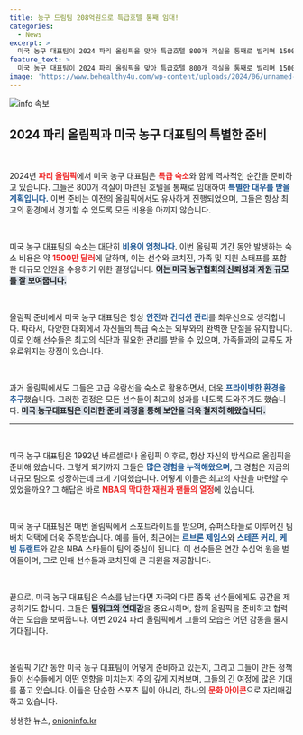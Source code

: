 ```yaml
---
title: 농구 드림팀 208억원으로 특급호텔 통째 임대!
categories:
  - News
excerpt: >
  미국 농구 대표팀이 2024 파리 올림픽을 맞아 특급호텔 800개 객실을 통째로 빌리며 1500만 달러를 투자했습니다! NBA 스타들의 호화로운 대규모 체류, 그 비밀을 전격 공개합니다!
feature_text: >
  미국 농구 대표팀이 2024 파리 올림픽을 맞아 특급호텔 800개 객실을 통째로 빌리며 1500만 달러를 투자했습니다! NBA 스타들의 호화로운 대규모 체류, 그 비밀을 전격 공개합니다!
image: 'https://www.behealthy4u.com/wp-content/uploads/2024/06/unnamed-file.png'
---
```


<p><img src="https://www.behealthy4u.com/wp-content/uploads/2024/06/unnamed-file.png" alt="info 속보" /></p>

<h2 data-ke-size="size26">2024 파리 올림픽과 미국 농구 대표팀의 특별한 준비</h2>

<p data-ke-size="size16">&nbsp;</p>

<p>2024년 <b><span style="color: #ee2323;">파리 올림픽</span></b>에서 미국 농구 대표팀은 <b><span style="color: #ee2323;">특급 숙소</span></b>와 함께 역사적인 순간을 준비하고 있습니다. 그들은 800개 객실이 마련된 호텔을 통째로 임대하여 <b><span style="color: #1a5490;">특별한 대우를 받을 계획입니다.</span></b> 이번 준비는 이전의 올림픽에서도 유사하게 진행되었으며, 그들은 항상 최고의 환경에서 경기할 수 있도록 모든 비용을 아끼지 않습니다.</p>

<p data-ke-size="size16">&nbsp;</p>

<p>미국 농구 대표팀의 숙소는 대단히 <b><span style="color: #1a5490;">비용이 엄청나다</span></b>. 이번 올림픽 기간 동안 발생하는 숙소 비용은 약 <b><span style="color: #ee2323;">1500만 달러</span></b>에 달하며, 이는 선수와 코치진, 가족 및 지원 스태프를 포함한 대규모 인원을 수용하기 위한 결정입니다. <b><span style="background-color: #21538527;">이는 미국 농구협회의 신뢰성과 자원 규모를 잘 보여줍니다.</span></b></p>

<p data-ke-size="size16">&nbsp;</p>

<p>올림픽 준비에서 미국 농구 대표팀은 항상 <b><span style="color: #1a5490;">안전</span></b>과 <b><span style="color: #1a5490;">컨디션 관리</span></b>를 최우선으로 생각합니다. 따라서, 다양한 대회에서 자신들의 특급 숙소는 외부와의 완벽한 단절을 유지합니다. 이로 인해 선수들은 최고의 식단과 필요한 관리를 받을 수 있으며, 가족들과의 교류도 자유로워지는 장점이 있습니다.</p>

<p data-ke-size="size16">&nbsp;</p>

<p>과거 올림픽에서도 그들은 고급 유람선을 숙소로 활용하면서, 더욱 <b><span style="color: #1a5490;">프라이빗한 환경을 추구</span></b>했습니다. 그러한 결정은 모든 선수들이 최고의 성과를 내도록 도와주기도 했습니다. <b><span style="background-color: #21538527;">미국 농구대표팀은 이러한 준비 과정을 통해 보안을 더욱 철저히 해왔습니다.</span></b></p>

<hr>

<p data-ke-size="size16">&nbsp;</p>

<p>미국 농구 대표팀은 1992년 바르셀로나 올림픽 이후로, 항상 자신의 방식으로 올림픽을 준비해 왔습니다. 그렇게 되기까지 그들은 <b><span style="color: #1a5490;">많은 경험을 누적해왔으며</span></b>, 그 경험은 지금의 대규모 팀으로 성장하는데 크게 기여했습니다. 어떻게 이들은 최고의 자원을 마련할 수 있었을까요? 그 해답은 바로 <b><span style="color: #ee2323;">NBA의 막대한 재원과 팬들의 열정</span></b>에 있습니다.</p>

<p data-ke-size="size16">&nbsp;</p>

<p>미국 농구 대표팀은 매번 올림픽에서 스포트라이트를 받으며, 슈퍼스타들로 이루어진 팀 배치 덕택에 더욱 주목받습니다. 예를 들어, 최근에는 <b><span style="color: #1a5490;">르브론 제임스</span></b>와 <b><span style="color: #1a5490;">스테픈 커리</span></b>, <b><span style="color: #1a5490;">케빈 듀랜트</span></b>와 같은 NBA 스타들이 팀의 중심이 됩니다. 이 선수들은 연간 수십억 원을 벌어들이며, 그로 인해 선수들과 코치진에 큰 지원을 제공합니다.</p>

<p data-ke-size="size16">&nbsp;</p>

<p>끝으로, 미국 농구 대표팀은 숙소를 남는다면 자국의 다른 종목 선수들에게도 공간을 제공하기도 합니다. 그들은 <b><span style="background-color: #21538527;">팀워크와 연대감</span></b>을 중요시하며, 함께 올림픽을 준비하고 협력하는 모습을 보여줍니다. 이번 2024 파리 올림픽에서 그들의 모습은 어떤 감동을 줄지 기대됩니다. </p>

<p data-ke-size="size16">&nbsp;</p>

<p>올림픽 기간 동안 미국 농구 대표팀이 어떻게 준비하고 있는지, 그리고 그들이 만든 정책들이 선수들에게 어떤 영향을 미치는지 주의 깊게 지켜보며, 그들의 긴 여정에 많은 기대를 품고 있습니다. 이들은 단순한 스포츠 팀이 아니라, 하나의 <b><span style="color: #ee2323;">문화 아이콘</span></b>으로 자리매김하고 있습니다.</p>
생생한 뉴스, <a href="https://onioninfo.kr" rel="dofollow">onioninfo.kr</a>


